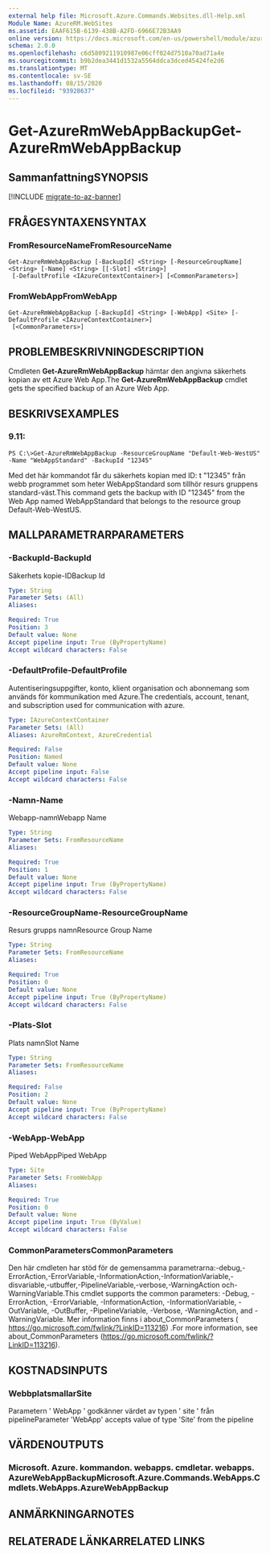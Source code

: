 ```yaml
---
external help file: Microsoft.Azure.Commands.Websites.dll-Help.xml
Module Name: AzureRM.WebSites
ms.assetid: EAAF615B-6139-438B-A2FD-6966E72B3AA9
online version: https://docs.microsoft.com/en-us/powershell/module/azurerm.websites/get-azurermwebappbackup
schema: 2.0.0
ms.openlocfilehash: c6d5809211910987e06cff024d7510a70ad71a4e
ms.sourcegitcommit: b9b2dea3441d1532a5564ddca3dced45424fe2d6
ms.translationtype: MT
ms.contentlocale: sv-SE
ms.lasthandoff: 08/15/2020
ms.locfileid: "93928637"
---
```

# <span data-ttu-id="88a0a-101">Get-AzureRmWebAppBackup</span><span class="sxs-lookup"><span data-stu-id="88a0a-101">Get-AzureRmWebAppBackup</span></span>

## <span data-ttu-id="88a0a-102">Sammanfattning</span><span class="sxs-lookup"><span data-stu-id="88a0a-102">SYNOPSIS</span></span>

[!INCLUDE [migrate-to-az-banner](../../includes/migrate-to-az-banner.md)]

## <span data-ttu-id="88a0a-103">FRÅGESYNTAXEN</span><span class="sxs-lookup"><span data-stu-id="88a0a-103">SYNTAX</span></span>

### <span data-ttu-id="88a0a-104">FromResourceName</span><span class="sxs-lookup"><span data-stu-id="88a0a-104">FromResourceName</span></span>
```
Get-AzureRmWebAppBackup [-BackupId] <String> [-ResourceGroupName] <String> [-Name] <String> [[-Slot] <String>]
 [-DefaultProfile <IAzureContextContainer>] [<CommonParameters>]
```

### <span data-ttu-id="88a0a-105">FromWebApp</span><span class="sxs-lookup"><span data-stu-id="88a0a-105">FromWebApp</span></span>
```
Get-AzureRmWebAppBackup [-BackupId] <String> [-WebApp] <Site> [-DefaultProfile <IAzureContextContainer>]
 [<CommonParameters>]
```

## <span data-ttu-id="88a0a-106">PROBLEMBESKRIVNING</span><span class="sxs-lookup"><span data-stu-id="88a0a-106">DESCRIPTION</span></span>
<span data-ttu-id="88a0a-107">Cmdleten **Get-AzureRmWebAppBackup** hämtar den angivna säkerhets kopian av ett Azure Web App.</span><span class="sxs-lookup"><span data-stu-id="88a0a-107">The **Get-AzureRmWebAppBackup** cmdlet gets the specified backup of an Azure Web App.</span></span>

## <span data-ttu-id="88a0a-108">BESKRIVS</span><span class="sxs-lookup"><span data-stu-id="88a0a-108">EXAMPLES</span></span>

### <span data-ttu-id="88a0a-109">9.1</span><span class="sxs-lookup"><span data-stu-id="88a0a-109">1:</span></span>
```
PS C:\>Get-AzureRmWebAppBackup -ResourceGroupName "Default-Web-WestUS" -Name "WebAppStandard" -BackupId "12345"
```

<span data-ttu-id="88a0a-110">Med det här kommandot får du säkerhets kopian med ID: t "12345" från webb programmet som heter WebAppStandard som tillhör resurs gruppens standard-väst.</span><span class="sxs-lookup"><span data-stu-id="88a0a-110">This command gets the backup with ID "12345" from the Web App named WebAppStandard that belongs to the resource group Default-Web-WestUS.</span></span>

## <span data-ttu-id="88a0a-111">MALLPARAMETRAR</span><span class="sxs-lookup"><span data-stu-id="88a0a-111">PARAMETERS</span></span>

### <span data-ttu-id="88a0a-112">-BackupId</span><span class="sxs-lookup"><span data-stu-id="88a0a-112">-BackupId</span></span>
<span data-ttu-id="88a0a-113">Säkerhets kopie-ID</span><span class="sxs-lookup"><span data-stu-id="88a0a-113">Backup Id</span></span>

```yaml
Type: String
Parameter Sets: (All)
Aliases: 

Required: True
Position: 3
Default value: None
Accept pipeline input: True (ByPropertyName)
Accept wildcard characters: False
```

### <span data-ttu-id="88a0a-114">-DefaultProfile</span><span class="sxs-lookup"><span data-stu-id="88a0a-114">-DefaultProfile</span></span>
<span data-ttu-id="88a0a-115">Autentiseringsuppgifter, konto, klient organisation och abonnemang som används för kommunikation med Azure.</span><span class="sxs-lookup"><span data-stu-id="88a0a-115">The credentials, account, tenant, and subscription used for communication with azure.</span></span>

```yaml
Type: IAzureContextContainer
Parameter Sets: (All)
Aliases: AzureRmContext, AzureCredential

Required: False
Position: Named
Default value: None
Accept pipeline input: False
Accept wildcard characters: False
```

### <span data-ttu-id="88a0a-116">-Namn</span><span class="sxs-lookup"><span data-stu-id="88a0a-116">-Name</span></span>
<span data-ttu-id="88a0a-117">Webapp-namn</span><span class="sxs-lookup"><span data-stu-id="88a0a-117">Webapp Name</span></span>

```yaml
Type: String
Parameter Sets: FromResourceName
Aliases: 

Required: True
Position: 1
Default value: None
Accept pipeline input: True (ByPropertyName)
Accept wildcard characters: False
```

### <span data-ttu-id="88a0a-118">-ResourceGroupName</span><span class="sxs-lookup"><span data-stu-id="88a0a-118">-ResourceGroupName</span></span>
<span data-ttu-id="88a0a-119">Resurs grupps namn</span><span class="sxs-lookup"><span data-stu-id="88a0a-119">Resource Group Name</span></span>

```yaml
Type: String
Parameter Sets: FromResourceName
Aliases: 

Required: True
Position: 0
Default value: None
Accept pipeline input: True (ByPropertyName)
Accept wildcard characters: False
```

### <span data-ttu-id="88a0a-120">-Plats</span><span class="sxs-lookup"><span data-stu-id="88a0a-120">-Slot</span></span>
<span data-ttu-id="88a0a-121">Plats namn</span><span class="sxs-lookup"><span data-stu-id="88a0a-121">Slot Name</span></span>

```yaml
Type: String
Parameter Sets: FromResourceName
Aliases: 

Required: False
Position: 2
Default value: None
Accept pipeline input: True (ByPropertyName)
Accept wildcard characters: False
```

### <span data-ttu-id="88a0a-122">-WebApp</span><span class="sxs-lookup"><span data-stu-id="88a0a-122">-WebApp</span></span>
<span data-ttu-id="88a0a-123">Piped WebApp</span><span class="sxs-lookup"><span data-stu-id="88a0a-123">Piped WebApp</span></span>

```yaml
Type: Site
Parameter Sets: FromWebApp
Aliases: 

Required: True
Position: 0
Default value: None
Accept pipeline input: True (ByValue)
Accept wildcard characters: False
```

### <span data-ttu-id="88a0a-124">CommonParameters</span><span class="sxs-lookup"><span data-stu-id="88a0a-124">CommonParameters</span></span>
<span data-ttu-id="88a0a-125">Den här cmdleten har stöd för de gemensamma parametrarna:-debug,-ErrorAction,-ErrorVariable,-InformationAction,-InformationVariable,-disvariable,-utbuffer,-PipelineVariable,-verbose,-WarningAction och-WarningVariable.</span><span class="sxs-lookup"><span data-stu-id="88a0a-125">This cmdlet supports the common parameters: -Debug, -ErrorAction, -ErrorVariable, -InformationAction, -InformationVariable, -OutVariable, -OutBuffer, -PipelineVariable, -Verbose, -WarningAction, and -WarningVariable.</span></span> <span data-ttu-id="88a0a-126">Mer information finns i about_CommonParameters ( https://go.microsoft.com/fwlink/?LinkID=113216) .</span><span class="sxs-lookup"><span data-stu-id="88a0a-126">For more information, see about_CommonParameters (https://go.microsoft.com/fwlink/?LinkID=113216).</span></span>

## <span data-ttu-id="88a0a-127">KOSTNADS</span><span class="sxs-lookup"><span data-stu-id="88a0a-127">INPUTS</span></span>

### <span data-ttu-id="88a0a-128">Webbplatsmallar</span><span class="sxs-lookup"><span data-stu-id="88a0a-128">Site</span></span>
<span data-ttu-id="88a0a-129">Parametern ' WebApp ' godkänner värdet av typen ' site ' från pipeline</span><span class="sxs-lookup"><span data-stu-id="88a0a-129">Parameter 'WebApp' accepts value of type 'Site' from the pipeline</span></span>

## <span data-ttu-id="88a0a-130">VÄRDEN</span><span class="sxs-lookup"><span data-stu-id="88a0a-130">OUTPUTS</span></span>

### <span data-ttu-id="88a0a-131">Microsoft. Azure. kommandon. webapps. cmdletar. webapps. AzureWebAppBackup</span><span class="sxs-lookup"><span data-stu-id="88a0a-131">Microsoft.Azure.Commands.WebApps.Cmdlets.WebApps.AzureWebAppBackup</span></span>

## <span data-ttu-id="88a0a-132">ANMÄRKNINGAR</span><span class="sxs-lookup"><span data-stu-id="88a0a-132">NOTES</span></span>

## <span data-ttu-id="88a0a-133">RELATERADE LÄNKAR</span><span class="sxs-lookup"><span data-stu-id="88a0a-133">RELATED LINKS</span></span>

